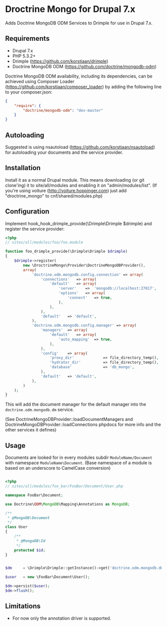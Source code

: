Droctrine Mongo for Drupal 7.x
========================

Adds Doctrine MongoDB ODM Services to Drimple for use in Drupal 7.x. 
 
Requirements
--------------------------------

* Drupal 7.x
* PHP 5.3.2+
* Drimple (https://github.com/korstiaan/drimple)
* Doctrine MongoDB ODM (https://github.com/doctrine/mongodb-odm)

Doctrine MongoDB ODM availability, including its dependencies, can be achieved using Composer Loader (https://github.com/korstiaan/composer_loader) by adding the following line to your composer.json:

``` json
{
	"require": {
	    "doctrine/mongodb-odm": "dev-master"
	}
}
```

Autoloading
--------------------------------

Suggested is using nsautoload (https://github.com/korstiaan/nsautoload) for autoloading your documents and the service provider.

Installation
--------------------------------

Install it as a normal Drupal module. This means downloading (or git clone'ing) it to site/all/modules and enabling it on "admin/modules/list".
(If you're using voiture (http://voiture.hoppinger.com) just add "droctrine_mongo" to cnf/shared/modules.php)


Configuration
--------------------------------

Implement hook_hook_drimple_provide(\Drimple\Drimple $drimple) and register the service provider:

```php
<?php
// sites/all/modules/foo/foo.module

function foo_drimple_provide(\Drimple\Drimple $drimple)
{
	$drimple->register(
		new \DroctrineMongo\Provider\DoctrineMongoDBProvider(), 
		array(
			'doctrine.odm.mongodb.config.connection' => array(
				'connections'	=> array(
					'default'	=> array(
						'server'	=>  'mongodb://localhost:27017',
						'options'	=> array(
							'connect'	=> true,
						),
					),
				),
				'default'	=> 'default',
			),
			'doctrine.odm.mongodb.config.manager' => array(
				'managers'	=> array(
					'default'	=> array(
						'auto_mapping'	=> true,
					),
				),
				'config'	=> array(
					'proxy_dir'				=> file_directory_temp(),
					'hydrator_dir'			=> file_directory_temp(),
					'database'				=> 'db_mongo',
				),
				'default'	=> 'default',
			),
		)
	);
}
```

This will add the document manager for the default manager into the `doctrine.odm.mongodb.dm` service.

(See DoctrineMongoDBProvider::loadDocumentManagers and DoctrineMongoDBProvider::loadConnections phpdocs for more info and the other services it defines)

Usage
--------------------------------

Documents are looked for in every modules subdir `ModuleName/Document` with namespace `ModuleName\Document`. (Base namespace of a module is based on an underscore to CamelCase conversion) 

```php

<?php
// sites/all/modules/foo_bar/FooBar/Document/User.php

namespace FooBar\Document;

use Doctrine\ODM\MongoDB\Mapping\Annotations as MongoDB;

/**
 * @MongoDB\Document
 */
class User
{
	/**
	 * @MongoDB\Id
	 */
	protected $id;
}

```

```php

$dm 	= \Drimple\Drimple::getInstance()->get('doctrine.odm.mongodb.dm');

$user 	= new \FooBar\Document\User();

$dm->persist($user);
$dm->flush();

``` 


Limitations
--------------------------------

* For now only the annotation driver is supported.
